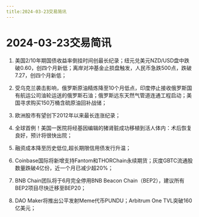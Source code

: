 ```yaml
---
title:2024-03-23交易简讯
---
```

# 2024-03-23交易简讯

1. 美国2/10年期国债收益率倒挂时间创最长纪录；纽元兑美元NZD/USD盘中跌破0.60，创四个月新低；离岸对冲基金止损盘触发，人民币急跌500点，跌破7.27，创四个月新低；

2. 受乌克兰袭击影响，俄罗斯原油精炼降至10个月低点，印度停止接收俄罗斯国有航运公司油轮运送的俄罗斯石油；俄罗斯远东天然气管道连通工程启动；美国寻求购买150万桶含硫原油回补战储；

3. 欧洲股市有望创下2012年以来最长连涨纪录；

4. 全球首例！美国一医院将经基因编辑的猪肾脏成功移植到活人体内：术后恢复良好，预计将很快出院；

5. 融资成本降至历史低位,超长期限信用债发行升温；

6. Coinbase国际将新增支持Fantom和THORChain永续期货；灰度GBTC流通股数量跌破4亿份，近一个月已减少超20%；

7. BNB Chain团队将于6月完全停用BNB Beacon Chain（BEP2），建议所有BEP2项目尽快迁移至BEP20；

8. DAO Maker将推出公平发射Meme代币PUNDU；Arbitrum One TVL突破160亿美元；